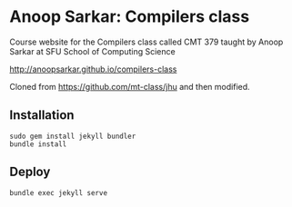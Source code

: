 # Anoop Sarkar: Compilers class

Course website for the Compilers class called CMT 379 taught by Anoop Sarkar at SFU School of Computing Science

http://anoopsarkar.github.io/compilers-class

Cloned from https://github.com/mt-class/jhu and then modified.

## Installation

    sudo gem install jekyll bundler
    bundle install

## Deploy

    bundle exec jekyll serve
